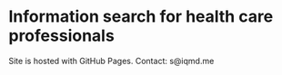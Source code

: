 <!DOCTYPE html><meta name="viewport" content="width=device-width, initial-scale=1">
<html>
<body>
<h1>Information search for health care professionals</h1>
<div><script async src="https://cse.google.com/cse.js?cx=009634566265075795654:0byuloexeww"></script>
<div class="gcse-searchbox-only"></div>
<p>Site is hosted with GitHub Pages. Contact: s@iqmd.me</p>
</body>
</html>
